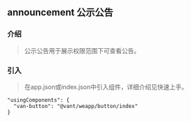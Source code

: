 ## announcement 公示公告

### 介绍
> 公示公告用于展示权限范围下可查看公告。

### 引入
> 在app.json或index.json中引入组件，详细介绍见快速上手。

````
"usingComponents": {
  "van-button": "@vant/weapp/button/index"
}
````
